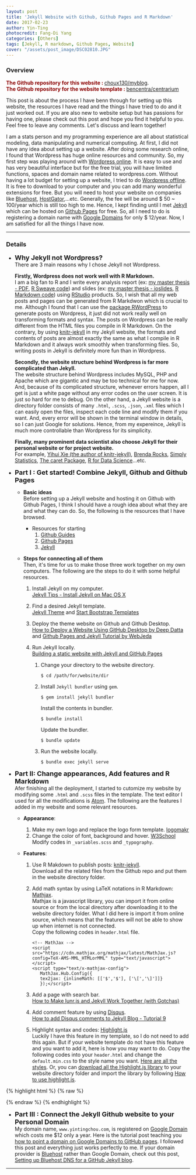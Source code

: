 ```yaml
---
layout: post
title: 'Jekyll Website with Github, Github Pages and R Markdown'
date: 2017-02-23
author: Yin-Ting
photocredit: Fang-Di Yang
categories: [Others]
tags: [Jekyll, R markdown, Github Pages, Website]
cover: "/assets/post_image/DSC02810.JPG"
---
```

### Overview
**<font color="darkred">The Github repository for this website : </font>** [choux130/myblog](https://github.com/choux130/myblog). <br />
**<font color="darkred">The Github repository for the website template : </font>** [bencentra/centrarium](https://github.com/bencentra/centrarium)

This post is about the process I have benn through for setting up this website, the resources I have read and the things I have tried to do and it just worked out. If you are also new to website setup but has passions for having one, please check out this post and hope you find it helpful to you. Feel free to leave any comments. Let's discuss and learn together! 

I am a stats person and my programming experience are all about statistical modeling, data manipulating and numerical computing. At first, I did not have any idea about setting up a website. After doing some research online, I found that Wordpress has huge online resources and community. So, my first step was playing around with [Wordpress online](https://wordpress.com/start/design-type-with-store). It is easy to use and has very beautiful interface but for the free trial, you will have limited functions, spaces and domain name related to wordpress.com. Without having a lot budget for setting up a website, I tried to do [Wordpress offline](https://wordpress.org/download/). It is free to download to your computer and you can add many wonderful extensions for free. But you will need to host your website on companies like [Bluehost](https://www.bluehost.com), [HostGator](http://www.hostgator.com),...etc. Generally, the fee will be around \$ 50 ~ 100/year which is still too high to me. Hence, I kept finding until I met [Jekyll](https://jekyllrb.com/) which can be hosted on [Github Pages](https://pages.github.com/) for free. So, all I need to do is registering a domain name with [Google Domains](https://domains.google) for only \$ 12/year. Now, I am satisfied for all the things I have now. 

***

### Details
* **<font size="4">Why Jekyll not Wordpress? </font>** <br />
  There are 3 main reasons why I chose Jekyll not Wordpress. 
  
  **Firstly, Wordpress does not work well with R Markdown.** <br />
  I am a big fan to R and I write every analysis report (ex: [my master thesis - PDF](https://choux130.github.io/text_for_thesis/final_text.pdf), [R Sweave code](https://github.com/choux130/text_for_thesis)) and slides (ex: [my master thesis - ioslides](https://choux130.github.io/slide_thesis_ioslides/#1), [R Markdown code](https://github.com/choux130/slide_thesis_ioslides)) using [RStudio](https://www.rstudio.com/) products. So, I wish that all my web posts and pages can be generated from R Markdwon which is crucial to me. Although I found that I can use the [package RWordPress](https://yihui.name/knitr/demo/wordpress/) to generate posts on Wordpress, it just did not work really well on transforming formats and syntax. The posts on Wordpress can be really different from the HTML files you compile in R Markdown. On the contrary, by using [knitr-jekyll](https://github.com/yihui/knitr-jekyll) in my Jekyll website, the formats and contents of posts are almost exactly the same as what I compile in R Markdown and it always work smoothly when transforming files. So, writing posts in Jekyll is definitely more fun than in Wordpress. 
  
  **Secondly, the website structure behind Wordpress is far more complicated than Jekyll.** <br />
  The website structure behind Wordpress includes MySQL, PHP and Apache which are gigantic and may be too technical for me for now. And, because of its complicated structure, whenever errors happen, all I get is just a white page without any error codes on the user screen. It is just so hard for me to debug. On the other hand, a Jekyll website is a directory folder consists of many `.html`, `.scss`, `.json`, `.xml` files which I can easily open the files, inspect each code line and modify them if you want. And, every error will be shown in the terminal window in details, so I can just Google for solutions. Hence, from my expereince, Jekyll is much more controllable than Wordpress for its simplicity. 
  
  **Finally, many prominent data scientist also choose Jekyll for their personal website or for project website.** <br /> 
  For example, [Yihui Xie (the author of knitr-jekyll)](https://yihui.name), [Brenda Rocks](https://brendanrocks.com), [Simply Statistics](http://simplystatistics.org), [The caret Package](http://topepo.github.io/caret/index.html), [R for Data Science](http://r4ds.had.co.nz)...etc. 

* **<font size="4">Part I : Get started! Combine Jekyll, Github and Github Pages</font>** <br />
  * **Basic ideas** <br />
  Before setting up a Jekyll website and hosting it on Github with Github Pages, I think I should have a rough idea about what they are and what they can do. So, the following is the resources that I have browsed.
  
    * Resources for starting
      1. [Github Guides](https://guides.github.com)
      2. [Github Pages](https://pages.github.com)
      3. [Jekyll](https://jekyllrb.com)
    
  * **Steps for connecting all of them** <br />
  Then, it's time for us to make those three work together on my own computers. The following are the steps to do it with some helpful resources. 
  
    1. Install Jekyll on my computer. <br /> 
    [Jekyll Tips - Install Jekyll on Mac OS X](http://jekyll.tips/jekyll-casts/install-jekyll-on-os-x/)
    2. Find a desired Jekyll template. <br />
    [Jekyll Theme](http://jekyllthemes.org) and [Start Bootstrap Templates](https://startbootstrap.com/template-categories/all/)
    3. Deploy the theme website on Github and Github Desktop. <br />
    [How to Deploy a Website Using GitHub Desktop by Deep Datta](https://www.youtube.com/watch?v=39hnYDC_o9U) and [Github Pages and Jekyll Tutorial by WebJeda](https://www.youtube.com/channel/UCbOO7d0vVo0kIrkd7m32irg)
    4. Run Jekyll locally. <br />
    [Building a static website with Jekyll and GitHub Pages](http://programminghistorian.org/lessons/building-static-sites-with-jekyll-github-pages#section3a)
      
        1. Change your directory to the website directory. 
            ```
            $ cd /path/for/website/dir
            ```
        2. Install `Jekyll bundler` using `gem`. 
            ```
            $ gem install jekyll bundler
            ```
           Install the contents in bundler. 
            ```
            $ bundle install 
            ```
            Update the bundler.
          
            ```
            $ bundle update
            ```
        3. Run the website locally.
          
            ```
            $ bundle exec jekyll serve
            ```
          


          
* **<font size="4">Part II: Change appearances, Add features and R Markdown</font>** <br />
  Afer finishing all the deployment, I started to cutomize my website by modifying some `.html` and `.scss` files in the template. The text editor I used for all the modifications is [Atom](https://atom.io). The following are the features I added in my website and some relevant resources. 

  * **Appearance**:
    1. Make my own logo and replace the logo form template. [logomakr](https://logomakr.com)  
    2. Change the color of font, background and hover. [W3School](https://www.w3schools.com/colors/colors_picker.asp) <br />
      Modify codes in `_variables.scss` and `_typography`. 
      
  * **Features**: 
    1. Use R Makdown to publish posts:  [knitr-jekyll](https://github.com/yihui/knitr-jekyll). <br /> 
       Download all the related files from the Github repo and put them in the website directory folder. 
    2. Add math syntax by using LaTeX notations in R Markdown: [Mathjax](http://docs.mathjax.org/en/latest/start.html). <br />
    Mathjax is a javascript library, you can import it from online source or from the local directory after downloading it to the website directory folder. What I did here is import it from online source, which means that the features will not be able to show up when internet is not connected.<br />
       Copy the following codes in `header.html` file. 
       
       ```
       <!-- MathJax -->
       <script src="https://cdn.mathjax.org/mathjax/latest/MathJax.js?config=TeX-AMS-MML_HTMLorMML" type="text/javascript"></script>
       <script type="text/x-mathjax-config">
          MathJax.Hub.Config({
          tex2jax: {inlineMath: [['$','$'], ['\[','\]']]}
          });</script>
       ```  
    4. Add a page with search bar. <br />
    [How to Make lunr.js and Jekyll Work Together (with Gotchas)](http://rayhightower.com/blog/2016/01/04/how-to-make-lunrjs-jekyll-work-together/) 
    5. Add comment feature by using [Disqus](https://disqus.com). <br />
    [How to add Disqus comments to Jekyll Blog - Tutorial 9](https://www.youtube.com/watch?v=etvHFmVCvj8)
    6. Highlight syntax and codes:  [Highlight.js](https://highlightjs.org) <br />
    Luckily I have this feature in my template, so I do not need to add this again. But if your website template do not have this feature and you want to add it, here is how you may want to do. Copy the following codes into your `header.html` and change the `default.min.css` to the style name you want. [Here are all the styles](https://highlightjs.org/static/demo/). Or, you can [download all the Highlight.js library](https://highlightjs.org/download/) to your website directory folder and import the library by following [How to use highlight.js](https://highlightjs.org/usage/). 

{% highlight html %}
{% raw %}
<link rel="stylesheet"  href="//cdnjs.cloudflare.com/ajax/libs/highlight.js/9.9.0/styles/default.min.css">
<script src="//cdnjs.cloudflare.com/ajax/libs/highlight.js/9.9.0/highlight.min.js"></script>
{% endraw %}
{% endhighlight %}

* **<font size="4">Part III : Connect the Jekyll Github website to your Personal Domain</font>** <br />
My domain name, `www.yintingchou.com`, is registered on [Google Domain](http://www.curtismlarson.com/blog/2015/04/12/github-pages-google-domains/) which costs me \$12 only a year. Here is the tutorial post teaching you [how to point a domain on Google Domains to GitHub pages](http://www.curtismlarson.com/blog/2015/04/12/github-pages-google-domains/). I followed this post and everything just works perfectly to me. If your domain provider is [Bluehost](https://www.bluehost.com/) rather than Google Domain, check out this post, [Setting up Bluehost DNS for a GitHub Jekyll blog](http://bryancshepherd.com/Setting-up-Bluehost-DNS-for-a-GitHub-Jekyll-blog/).

***

